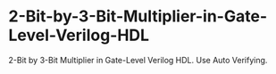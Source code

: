 # 2-Bit-by-3-Bit-Multiplier-in-Gate-Level-Verilog-HDL
2-Bit by 3-Bit Multiplier in Gate-Level Verilog HDL. Use Auto Verifying.
